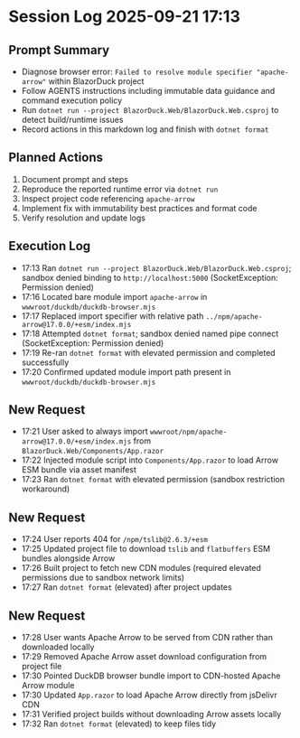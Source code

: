 # Session Log 2025-09-21 17:13

## Prompt Summary
- Diagnose browser error: `Failed to resolve module specifier "apache-arrow"` within BlazorDuck project
- Follow AGENTS instructions including immutable data guidance and command execution policy
- Run `dotnet run --project BlazorDuck.Web/BlazorDuck.Web.csproj` to detect build/runtime issues
- Record actions in this markdown log and finish with `dotnet format`

## Planned Actions
1. Document prompt and steps
2. Reproduce the reported runtime error via `dotnet run`
3. Inspect project code referencing `apache-arrow`
4. Implement fix with immutability best practices and format code
5. Verify resolution and update logs

## Execution Log
- 17:13 Ran `dotnet run --project BlazorDuck.Web/BlazorDuck.Web.csproj`; sandbox denied binding to `http://localhost:5000` (SocketException: Permission denied)
- 17:16 Located bare module import `apache-arrow` in `wwwroot/duckdb/duckdb-browser.mjs`
- 17:17 Replaced import specifier with relative path `../npm/apache-arrow@17.0.0/+esm/index.mjs`
- 17:18 Attempted `dotnet format`; sandbox denied named pipe connect (SocketException: Permission denied)
- 17:19 Re-ran `dotnet format` with elevated permission and completed successfully
- 17:20 Confirmed updated module import path present in `wwwroot/duckdb/duckdb-browser.mjs`

## New Request
- 17:21 User asked to always import `wwwroot/npm/apache-arrow@17.0.0/+esm/index.mjs` from `BlazorDuck.Web/Components/App.razor`
- 17:22 Injected module script into `Components/App.razor` to load Arrow ESM bundle via asset manifest
- 17:23 Ran `dotnet format` with elevated permission (sandbox restriction workaround)

## New Request
- 17:24 User reports 404 for `/npm/tslib@2.6.3/+esm`
- 17:25 Updated project file to download `tslib` and `flatbuffers` ESM bundles alongside Arrow
- 17:26 Built project to fetch new CDN modules (required elevated permissions due to sandbox network limits)
- 17:27 Ran `dotnet format` (elevated) after project updates

## New Request
- 17:28 User wants Apache Arrow to be served from CDN rather than downloaded locally
- 17:29 Removed Apache Arrow asset download configuration from project file
- 17:30 Pointed DuckDB browser bundle import to CDN-hosted Apache Arrow module
- 17:30 Updated `App.razor` to load Apache Arrow directly from jsDelivr CDN
- 17:31 Verified project builds without downloading Arrow assets locally
- 17:32 Ran `dotnet format` (elevated) to keep files tidy
